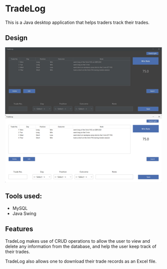 # TradeLog
This is a Java desktop application that helps traders track their trades.

## Design
![Screenshot](images/tradelog_darkMode.jpg)
![Screenshot](images/tradelog_lightMode.png)

## Tools used:
- MySQL
- Java Swing

## Features
TradeLog makes use of CRUD operations to allow the user to view and delete any information from the database, and help the user keep
track of their trades.

TradeLog also allows one to download their trade records as an Excel file.
